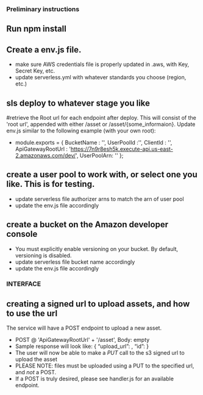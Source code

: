 ### Preliminary instructions

## Run npm install

## Create a env.js file.
 - make sure AWS credentials file is properly updated in .aws, with Key, Secret Key, etc.
 - update serverless.yml with whatever standards you choose (region, etc.)

## sls deploy to whatever stage you like

#retrieve the Root url for each endpoint after deploy.  This will consist of the 'root url', appended with either /asset or /asset/{some_informaion}.  Update env.js similar to the following example (with your own root):
 - module.exports = {
    BucketName : '',
    UserPoolId :'',
    ClientId : '',
    ApiGatewayRootUrl : 'https://7n9r8esh5k.execute-api.us-east-2.amazonaws.com/dev/',
    UserPoolArn: ''
    };

## create a user pool to work with, or select one you like. This is for testing.
 - update serverless file authorizer arns to match the arn of user pool
 - update the env.js file accordingly


## create a bucket on the Amazon developer console
 - You must explicitly enable versioning on your bucket. By default, versioning is disabled.
 - update serverless file bucket name accordingly
 - update the env.js file accordingly

### INTERFACE

## creating a signed url to upload assets, and how to use the url
The service will have a POST endpoint to upload a new asset.
- POST @ 'ApiGatewayRootUrl' + '/asset', Body: empty
- Sample response will look like: 
{
“upload_url”: <s3-signed-url-for-upload>,
“id”: <asset-id>
}
- The user will now be able to make a *PUT* call to the s3 signed url to upload the asset
- PLEASE NOTE: files must be uploaded using a PUT to the specified url, and *not* a POST.
- If a POST is truly desired, please see handler.js for an available endpoint.


